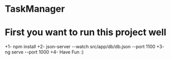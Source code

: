 # TaskManager

# First you want to run this project well
+1- npm install
+2- json-server --watch src/app/db/db.json --port 1100
+3- ng serve --port 1000
+4- Have Fun :)
